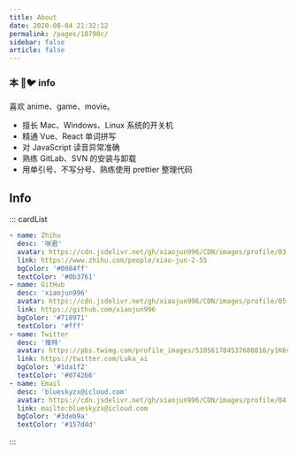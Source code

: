 ```yaml
---
title: About
date: 2020-08-04 21:32:12
permalink: /pages/10790c/
sidebar: false
article: false
---
```


### 本 🥦🐦 info

喜欢 anime、game、movie。

- 擅长 Mac、Windows、Linux 系统的开关机
- 精通 Vue、React 单词拼写
- 对 JavaScript 读音异常准确
- 熟练 GitLab、SVN 的安装与卸载
- 用单引号、不写分号、熟练使用 prettier 整理代码

## Info

<!--
- **WeChat or QQ**: <a :href="qqUrl">872705697</a>
- **Email**: <a href="mailto:blueskyzx@icloud.com">blueskyzx@icloud.com</a>
- **GitHub**: <https://github.com/xiaojun996>
- **Twitter**: <https://twitter.com/Luka_ai>
 -->

::: cardList

```yaml
- name: Zhihu
  desc: '咲君'
  avatar: https://cdn.jsdelivr.net/gh/xiaojun996/CDN/images/profile/03.zhihu.png
  link: https://www.zhihu.com/people/xiao-jun-2-55
  bgColor: '#0084ff'
  textColor: '#0b3761'
- name: GitHub
  desc: 'xiaojun996'
  avatar: https://cdn.jsdelivr.net/gh/xiaojun996/CDN/images/profile/05.github.png
  link: https://github.com/xiaojun996
  bgColor: '#718971'
  textColor: '#fff'
- name: Twitter
  desc: '推特'
  avatar: https://pbs.twimg.com/profile_images/510561784537686016/y1K6vEYd_400x400.jpeg
  link: https://twitter.com/Luka_ai
  bgColor: '#1da1f2'
  textColor: '#074266'
- name: Email
  desc: 'blueskyzx@icloud.com'
  avatar: https://cdn.jsdelivr.net/gh/xiaojun996/CDN/images/profile/04.icloud.png
  link: mailto:blueskyzx@icloud.com
  bgColor: '#3deb9a'
  textColor: '#157d4d'
```

:::

<script>
  export default {
    data(){
      return {
        qqUrl: 'tencent://message/?uin=872705697&Site=&Menu=yes' 
      }
    },
    mounted(){
      const flag =  navigator.userAgent.match(/(phone|pad|pod|iPhone|iPod|ios|iPad|Android|Mobile|BlackBerry|IEMobile|MQQBrowser|JUC|Fennec|wOSBrowser|BrowserNG|WebOS|Symbian|Windows Phone)/i);
      if(flag){
        this.qqUrl = 'mqqwpa://im/chat?chat_type=wpa&uin=872705697&version=1&src_type=web&web_src=oicqzone.com'
      }
    }
  }
</script>

